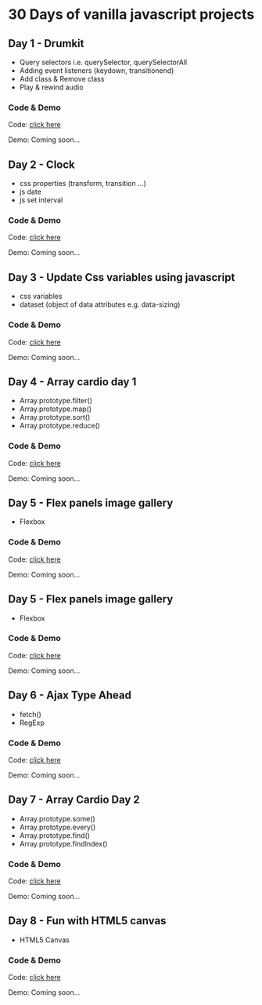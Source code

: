 # 30 Days of vanilla javascript projects

## Day 1 - Drumkit
- Query selectors i.e. querySelector, querySelectorAll
- Adding event listeners (keydown, transitionend)
- Add class & Remove class
- Play & rewind audio

### Code & Demo
Code: [click here](https://github.com/DMKCode/js_javascript_30/tree/master/js_drumkit)

Demo: Coming soon... 

## Day 2 - Clock
- css properties (transform, transition ...)
- js date
- js set interval

### Code & Demo
Code: [click here](https://github.com/DMKCode/js_javascript_30/tree/master/js_clock)

Demo: Coming soon... 

## Day 3 - Update Css variables using javascript
- css variables
- dataset (object of data attributes e.g. data-sizing)

### Code & Demo
Code: [click here](https://github.com/DMKCode/js_javascript_30/tree/master/js_update_css_variables)

Demo: Coming soon... 

## Day 4 - Array cardio day 1 
- Array.prototype.filter()
- Array.prototype.map()
- Array.prototype.sort() 
- Array.prototype.reduce()

### Code & Demo
Code: [click here](https://github.com/DMKCode/js_javascript_30/tree/master/04-array_cardio_day_1)

Demo: Coming soon... 

## Day 5 - Flex panels image gallery
- Flexbox

### Code & Demo
Code: [click here](https://github.com/DMKCode/js_javascript_30/tree/master/05_flex_panels_Image_gallery)

Demo: Coming soon... 

## Day 5 - Flex panels image gallery
- Flexbox

### Code & Demo
Code: [click here](https://github.com/DMKCode/js_javascript_30/tree/master/05_flex_panels_Image_gallery)

Demo: Coming soon... 

## Day 6 - Ajax Type Ahead
- fetch() 
- RegExp

### Code & Demo
Code: [click here](https://github.com/DMKCode/js_javascript_30/tree/master/06-ajax_type_ahead)

Demo: Coming soon... 

## Day 7 - Array Cardio Day 2
- Array.prototype.some()
- Array.prototype.every()
- Array.prototype.find()
- Array.prototype.findIndex()

### Code & Demo
Code: [click here](https://github.com/DMKCode/js_javascript_30/tree/master/07-array_cardio_day_2)

Demo: Coming soon... 

## Day 8 - Fun with HTML5 canvas
- HTML5 Canvas 

### Code & Demo
Code: [click here](https://github.com/DMKCode/js_javascript_30/tree/master/07-array_cardio_day_2)

Demo: Coming soon... 
